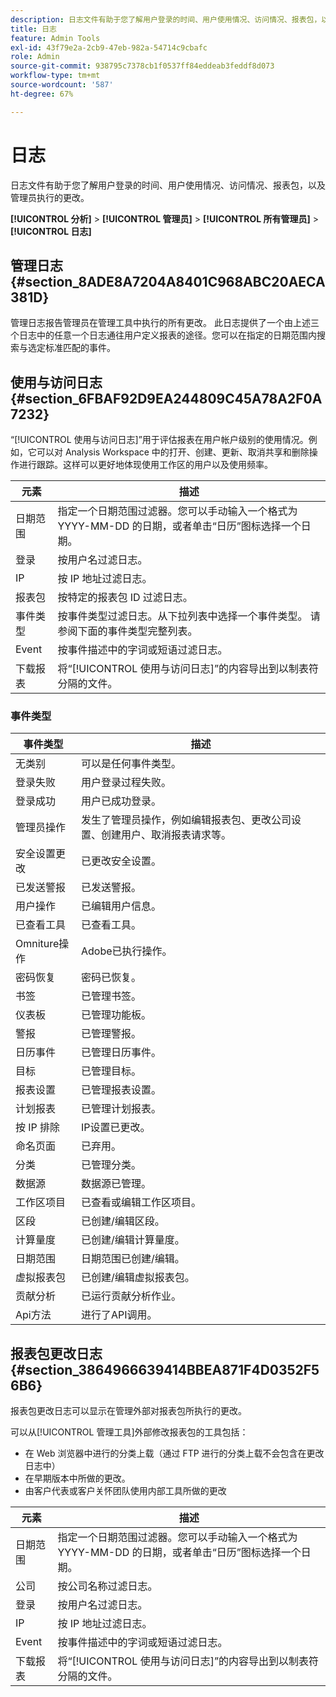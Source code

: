 ```yaml
---
description: 日志文件有助于您了解用户登录的时间、用户使用情况、访问情况、报表包，以及管理员执行的更改。
title: 日志
feature: Admin Tools
exl-id: 43f79e2a-2cb9-47eb-982a-54714c9cbafc
role: Admin
source-git-commit: 938795c7378cb1f0537ff84eddeab3feddf8d073
workflow-type: tm+mt
source-wordcount: '587'
ht-degree: 67%

---
```


# 日志

日志文件有助于您了解用户登录的时间、用户使用情况、访问情况、报表包，以及管理员执行的更改。

**[!UICONTROL 分析]** > **[!UICONTROL 管理员]** > **[!UICONTROL 所有管理员]** > **[!UICONTROL 日志]**

## 管理日志 {#section_8ADE8A7204A8401C968ABC20AECA381D}

管理日志报告管理员在管理工具中执行的所有更改。 此日志提供了一个由上述三个日志中的任意一个日志通往用户定义报表的途径。您可以在指定的日期范围内搜索与选定标准匹配的事件。

## 使用与访问日志 {#section_6FBAF92D9EA244809C45A78A2F0A7232}

“[!UICONTROL 使用与访问日志]”用于评估报表在用户帐户级别的使用情况。例如，它可以对 Analysis Workspace 中的打开、创建、更新、取消共享和删除操作进行跟踪。这样可以更好地体现使用工作区的用户以及使用频率。

| 元素 | 描述 |
|---|---|
| 日期范围 | 指定一个日期范围过滤器。您可以手动输入一个格式为 YYYY-MM-DD 的日期，或者单击“日历”图标选择一个日期。 |
| 登录 | 按用户名过滤日志。 |
| IP | 按 IP 地址过滤日志。 |
| 报表包 | 按特定的报表包 ID 过滤日志。 |
| 事件类型 | 按事件类型过滤日志。从下拉列表中选择一个事件类型。 请参阅下面的事件类型完整列表。 |
| Event | 按事件描述中的字词或短语过滤日志。 |
| 下载报表 | 将“[!UICONTROL 使用与访问日志]”的内容导出到以制表符分隔的文件。 |

### 事件类型

| 事件类型 | 描述 |
| --- | --- |
| 无类别 | 可以是任何事件类型。 |
| 登录失败 | 用户登录过程失败。 |
| 登录成功 | 用户已成功登录。 |
| 管理员操作 | 发生了管理员操作，例如编辑报表包、更改公司设置、创建用户、取消报表请求等。 |
| 安全设置更改 | 已更改安全设置。 |
| 已发送警报 | 已发送警报。 |
| 用户操作 | 已编辑用户信息。 |
| 已查看工具 | 已查看工具。 |
| Omniture操作 | Adobe已执行操作。 |
| 密码恢复 | 密码已恢复。 |
| 书签 | 已管理书签。 |
| 仪表板 | 已管理功能板。 |
| 警报 | 已管理警报。 |
| 日历事件 | 已管理日历事件。 |
| 目标 | 已管理目标。 |
| 报表设置 | 已管理报表设置。 |
| 计划报表 | 已管理计划报表。 |
| 按 IP 排除 | IP设置已更改。 |
| 命名页面 | 已弃用。 |
| 分类 | 已管理分类。 |
| 数据源 | 数据源已管理。 |
| 工作区项目 | 已查看或编辑工作区项目。 |
| 区段 | 已创建/编辑区段。 |
| 计算量度 | 已创建/编辑计算量度。 |
| 日期范围 | 日期范围已创建/编辑。 |
| 虚拟报表包 | 已创建/编辑虚拟报表包。 |
| 贡献分析 | 已运行贡献分析作业。 |
| Api方法 | 进行了API调用。 |


## 报表包更改日志 {#section_3864966639414BBEA871F4D0352F56B6}

报表包更改日志可以显示在管理外部对报表包所执行的更改。

可以从[!UICONTROL 管理工具]外部修改报表包的工具包括：

* 在 Web 浏览器中进行的分类上载（通过 FTP 进行的分类上载不会包含在更改日志中）
* 在早期版本中所做的更改。
* 由客户代表或客户关怀团队使用内部工具所做的更改

| 元素 | 描述 |
|---|---|
| 日期范围 | 指定一个日期范围过滤器。您可以手动输入一个格式为 YYYY-MM-DD 的日期，或者单击“日历”图标选择一个日期。 |
| 公司 | 按公司名称过滤日志。 |
| 登录 | 按用户名过滤日志。 |
| IP | 按 IP 地址过滤日志。 |
| Event | 按事件描述中的字词或短语过滤日志。 |
| 下载报表 | 将“[!UICONTROL 使用与访问日志]”的内容导出到以制表符分隔的文件。 |
